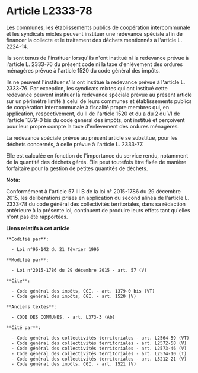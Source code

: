 # Article L2333-78

Les communes, les établissements publics de coopération intercommunale et les syndicats mixtes peuvent instituer une
redevance spéciale afin de financer la collecte et le traitement des déchets mentionnés à l'article L. 2224-14. 

Ils sont tenus de l'instituer lorsqu'ils n'ont institué ni la redevance prévue à l'article L. 2333-76 du présent code ni la
taxe d'enlèvement des ordures ménagères prévue à l'article 1520 du code général des impôts. 

Ils ne peuvent l'instituer s'ils ont institué la redevance prévue à l'article L. 2333-76. Par exception, les syndicats mixtes
qui ont institué cette redevance peuvent instituer la redevance spéciale prévue au présent article sur un périmètre limité à
celui de leurs communes et établissements publics de coopération intercommunale à fiscalité propre membres qui, en
application, respectivement, du II de l'article 1520 et du a du 2 du VI de l'article 1379-0 bis du code général des impôts,
ont institué et perçoivent pour leur propre compte la taxe d'enlèvement des ordures ménagères. 

La redevance spéciale prévue au présent article se substitue, pour les déchets concernés, à celle prévue à l'article L.
2333-77. 

Elle est calculée en fonction de l'importance du service rendu, notamment de la quantité des déchets gérés. Elle peut
toutefois être fixée de manière forfaitaire pour la gestion de petites quantités de déchets.

**Nota:**

Conformément à l'article 57 III B de la loi n° 2015-1786 du 29 décembre 2015, les délibérations prises en application du
second alinéa de l'article L. 2333-78 du code général des collectivités territoriales, dans sa rédaction antérieure à la
présente loi, continuent de produire leurs effets tant qu'elles n'ont pas été rapportées.

**Liens relatifs à cet article**

	**Codifié par**:

	  - Loi n°96-142 du 21 février 1996

	**Modifié par**:

	  - Loi n°2015-1786 du 29 décembre 2015 - art. 57 (V)

	**Cite**:

	  - Code général des impôts, CGI. - art. 1379-0 bis (VT)
	  - Code général des impôts, CGI. - art. 1520 (V)

	**Anciens textes**:

	  - CODE DES COMMUNES. - art. L373-3 (Ab)

	**Cité par**:

	  - Code général des collectivités territoriales - art. L2564-59 (VT)
	  - Code général des collectivités territoriales - art. L2572-58 (V)
	  - Code général des collectivités territoriales - art. L2573-46 (V)
	  - Code général des collectivités territoriales - art. L2574-10 (T)
	  - Code général des collectivités territoriales - art. L5212-21 (V)
	  - Code général des impôts, CGI. - art. 1521 (V)
